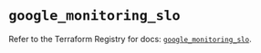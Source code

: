 # `google_monitoring_slo`

Refer to the Terraform Registry for docs: [`google_monitoring_slo`](https://registry.terraform.io/providers/hashicorp/google/6.34.1/docs/resources/monitoring_slo).
